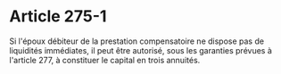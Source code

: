 # Article 275-1

Si l'époux débiteur de la prestation compensatoire ne dispose pas de liquidités immédiates, il peut être autorisé, sous les garanties prévues à l'article 277, à constituer le capital en trois annuités.
